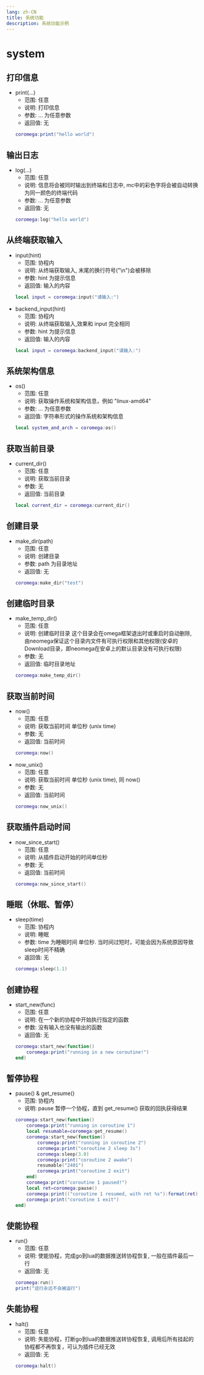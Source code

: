 ```yaml
---
lang: zh-CN
title: 系统功能
description: 系统功能示例
---
```


# system

## 打印信息
- print(...)
    - 范围: 任意
    - 说明: 打印信息
    - 参数: ... 为任意参数
    - 返回值: 无
    ``` lua
    coromega:print("hello world")
    ```
	
## 输出日志
- log(...)
    - 范围: 任意
    - 说明: 信息将会被同时输出到终端和日志中, mc中的彩色字将会被自动转换为同一颜色的终端代码
    - 参数: ... 为任意参数
    - 返回值: 无
    ``` lua
    coromega:log("hello world")
    ```

## 从终端获取输入
- input(hint)
    - 范围: 协程内
    - 说明: 从终端获取输入, 末尾的换行符号("\n")会被移除
    - 参数: hint 为提示信息
    - 返回值: 输入的内容
    ``` lua
    local input = coromega:input("请输入:")
    ```
- backend_input(hint)
    - 范围: 协程内
    - 说明: 从终端获取输入,效果和 input 完全相同
    - 参数: hint 为提示信息
    - 返回值: 输入的内容
    ``` lua
    local input = coromega:backend_input("请输入:")
    ```
	
## 系统架构信息
- os()
    - 范围: 任意
    - 说明: 获取操作系统和架构信息，例如 "linux-amd64"
    - 参数: ... 为任意参数
    - 返回值: 字符串形式的操作系统和架构信息
    ``` lua
    local system_and_arch = coromega:os()
    ```
	
## 获取当前目录
- current_dir()
    - 范围: 任意
    - 说明: 获取当前目录
    - 参数: 无
    - 返回值: 当前目录
    ``` lua
    local current_dir = coromega:current_dir()
    ```
	
## 创建目录
- make_dir(path)
    - 范围: 任意
    - 说明: 创建目录
    - 参数: path 为目录地址
    - 返回值: 无
    ``` lua
    coromega:make_dir("test")
    ```
	
## 创建临时目录
- make_temp_dir()
    - 范围: 任意
    - 说明: 创建临时目录 这个目录会在omega框架退出时或重启时自动删除, 由neomega保证这个目录内文件有可执行权限和其他权限(安卓的 Download目录，即neomega在安卓上的默认目录没有可执行权限)
    - 参数: 无
    - 返回值: 临时目录地址
    ``` lua
    coromega:make_temp_dir()
    ```
	
## 获取当前时间
- now()
    - 范围: 任意
    - 说明: 获取当前时间 单位秒 (unix time)
    - 参数: 无
    - 返回值: 当前时间
    ``` lua
    coromega:now()
    ```
- now_unix()
    - 范围: 任意
    - 说明: 获取当前时间 单位秒 (unix time), 同 now()
    - 参数: 无
    - 返回值: 当前时间
    ``` lua
    coromega:now_unix()
    ```
	
## 获取插件启动时间
- now_since_start()
    - 范围: 任意
    - 说明: 从插件启动开始的时间单位秒
    - 参数: 无
    - 返回值: 当前时间
    ``` lua
    coromega:now_since_start()
    ```
	
## 睡眠（休眠、暂停）
- sleep(time)
    - 范围: 协程内
    - 说明: 睡眠
    - 参数: time 为睡眠时间 单位秒. 当时间过短时，可能会因为系统原因导致sleep时间不精确
    - 返回值: 无
    ``` lua
    coromega:sleep(1.1)
    ```

## 创建协程
- start_new(func)
    - 范围: 任意
    - 说明: 在一个新的协程中开始执行指定的函数
    - 参数: 没有输入也没有输出的函数
    - 返回值: 无
    ``` lua 
    coromega:start_new(function()
        coromega:print("running in a new coroutine!")
    end)
    ```

## 暂停协程
- pause() & get_resume()
    - 范围: 协程内
    - 说明: pause 暂停一个协程，直到 get_resume() 获取的回执获得结果
    ```lua
    coromega:start_new(function()
        coromega:print("running in coroutine 1")
        local resumable=coromega:get_resume()
        coromega:start_new(function()
            coromega:print("running in coroutine 2")
            coromega:print("coroutine 2 sleep 3s")
            coromega:sleep(3.0)
            coromega:print("coroutine 2 awake")
            resumable("2401")
            coromega:print("coroutine 2 exit")
        end)
        coromega:print("coroutine 1 paused!")
        local ret=coromega:pause()
        coromega:print(("coroutine 1 resumed, with ret %s"):format(ret))
        coromega:print("coroutine 1 exit")
    end)
    ```

## 使能协程
- run()
    - 范围: 任意
    - 说明: 使能协程，完成go到lua的数据推送转协程恢复, 一般在插件最后一行
    - 返回值: 无
    ``` lua 
    coromega:run()
    print("这行永远不会被运行")
    ```

## 失能协程
- halt()
    - 范围: 任意
    - 说明: 失能协程，打断go到lua的数据推送转协程恢复, 调用后所有挂起的协程都不再恢复，可认为插件已经无效
    - 返回值: 无
    ``` lua 
    coromega:halt()
    ```